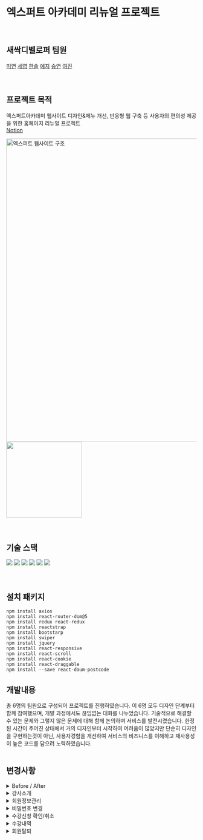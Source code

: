 # 엑스퍼트 아카데미 리뉴얼 프로젝트
<br/>

## 새싹디벨로퍼 팀원
[미연](https://github.com/kalmtalyst) 
[세영](https://github.com/julie-kim-dev) 
[한솔](https://github.com/hansol787897465121) 
[예지](https://github.com/yeahhaaa) 
[승연](https://github.com/devSeung0v0)
[여진](https://github.com/yeojincho)
<br/>
<br/>
<br/>

## 프로젝트 목적
엑스퍼트아카데미 웹사이트 디자인&메뉴 개선, 반응형 웹 구축 등 사용자의 편의성 제공을 위한 홈페이지 리뉴얼 프로젝트 <br/>
[Notion](https://www.notion.so/Sesac-1c656fd978fd4196b04fb7728cb26293)
  <div >
<img width="800" alt="엑스퍼트 웹사이트 구조" src="https://user-images.githubusercontent.com/86069422/160288239-68dedfbc-0881-42a2-8e3f-c06536b316bd.png">
<img src="https://user-images.githubusercontent.com/86069422/160289118-1d22d280-9e8c-4abd-bcce-61477758457a.png" width="200"/>
  
  </div>
<br/>
<br/>

## 기술 스택

  ![](https://img.shields.io/badge/-react-blue?logo=React)
  ![](https://img.shields.io/badge/-JavaScript-yellow?logo=JavaScript)
  ![](https://img.shields.io/badge/-jQuery-green?logo=jQuery)
  ![](https://img.shields.io/badge/-CSS-orange?logo=CSS3)
  ![](https://img.shields.io/badge/-VScode-red)
  ![](https://img.shields.io/badge/-Figma-blueviolet?logo=Figma)
<br/><br/><br/>

## 설치 패키지
```
npm install axios
npm install react-router-dom@5
npm install redux react-redux
npm install reactstrap
npm install bootstarp
npm install swiper
npm install jquery
npm install react-responsive
npm install react-scroll
npm install react-cookie
npm install react-draggable
npm install --save react-daum-postcode 
```

## 개발내용
총 6명의 팀원으로 구성되어 프로젝트를 진행하였습니다. 이 6명 모두 디자인 단계부터 함께 참여했으며, 개발 과정에서도 끊임없는 대화를 나누었습니다. 기술적으로 해결할 수 있는 문제와 그렇지 않은 문제에 대해 함께 논의하며 서비스를 발전시켰습니다. 한정된 시간이 주어진 상태에서 거의 디자인부터 시작하여 어려움이 많았지만 단순히 디자인을 구현하는것이 아닌, 사용자경험을 개선하여 서비스의 비즈니스를 이해하고 재사용성이 높은 코드를 담으려 노력하였습니다. 
<br/><br/>

## 변경사항

<details>
<summary> Before / After </summary>
<div markdown="1">
  
    |기존 홈페이지|리뉴얼 홈페이지|
|:-:|:-:|
|[기존 홈페이지 바로가기](http://www.excacademy.co.kr/)|[리뉴얼 홈페이지(클릭 혹은 QRcode)](http://expert002.cafe24.com/)|
|![기존 홈페이지](https://user-images.githubusercontent.com/86069422/160289411-564c3b27-dd5b-497a-8f6f-98bd0ca8de34.png)|![리뉴얼 홈페이지](https://user-images.githubusercontent.com/86069422/160289403-dce6064d-75b5-4668-a56d-88ebef30ba16.png)|
|![기존 홈페이지](https://user-images.githubusercontent.com/86069422/160289555-1ee62272-7c95-4c86-b8b2-5b5a182454a0.png)|![리뉴얼 홈페이지](https://user-images.githubusercontent.com/86069422/160289560-99a1851c-7af1-4a28-93e6-42bbab8ff2b7.png)|
|![기존 홈페이지](https://user-images.githubusercontent.com/86069422/160290095-85b481db-e5d1-46ae-97f0-3655c2fae262.jpeg)|![리뉴얼 홈페이지](https://user-images.githubusercontent.com/86069422/160287960-a890546d-580d-44d0-b05a-3060499e0506.gif)|
 
</div>
</details>




<details>
<summary>강사소개</summary>
<div markdown="1">
<p>
  
<img src="https://user-images.githubusercontent.com/86069422/160338347-67fa8441-80d3-48c3-a785-c512495d9c0f.gif" width="800" height="400"  >
</p>
<div>
<p>:one: 버튼 클릭시 인터뷰 영상 연결</p>

```
버튼 클릭시 window.open()으로 강사 인터뷰 영상 url을 새탭으로 열기 
```
<p>:two: 강의 선택시 이동하기</p>

```
select의 각 option에 value값으로 해당 path값을 주어 선택시 window.location.href = value; 로 강의 상세 페이지 이동
```

</div>
</div>
</details>

<details>
<summary>회원정보관리</summary>
<div markdown="1">
<p>
  
<img src="https://user-images.githubusercontent.com/86069422/160338344-fde9e0c5-10b2-4572-b552-fbf2cf827da2.gif" width="800" height="400"  >
</p>
<div>
<p>:one: 회원구분 - 교육담당자 option 선택시</p>

```
부가정보2 의 모든 input태그 필수입력(안내문구 노출), 
```
<p>:two: 주소검색 기능</p>

```
주소검색 후 선택한 주소값이 input태그의 value값으로 남게 된다.
```
<p>:three: 확인팝업</p>

```
회원정보가 수정되었음을 알리는 확인팝업
```

</div>
</div>
</details>

<details>
<summary>비밀번호 변경</summary>
<div markdown="1">
<p>
  
<img src="https://user-images.githubusercontent.com/86069422/160338343-787a5e4a-ff96-4606-b628-50ac9791c27f.gif" width="800" height="400"  >
</p>
<div>
<p>:one: 비밀번호 유효성검사 </p>

```
비밀번호 유효성검사
```
<p>:two: 확인 팝업</p>

```
비밀번호 변경확인 팝업
```
<p>:three: 변경완료 후 페이지 이동</p>

```
비밀번호 변경 팝업 확인 클릭시 회원정보관리 페이지로 이동
```

</div>
</div>
</details>

<details>
<summary>수강신청 확인/취소</summary>
<div markdown="1">
<p>
  
<img src="https://user-images.githubusercontent.com/86069422/160338335-20198ea4-33f1-4e23-a052-76aa2e32c671.gif" width="800" height="400"  >
</p>
<div>
<p>:one: 수강신청 취소  </p>

```
신청취소 버튼 클릭시 선택 과정 취소 팝업, 선택한 수강신청 내역이 삭제
```
<p>:two: 수강신청 내역 없음 안내</p>

```
수강신청 내역이 없거나 모두 삭제된 경우 안내 문구 출력
```

</div>
</div>
</details>

<details>
<summary>수강내역</summary>
<div markdown="1">
<p>
  
<img src="https://user-images.githubusercontent.com/86069422/160338324-801f0e02-fda7-4a52-8d05-0c3b13c8233a.gif" width="800" height="400"  >
</p>
<div>
<p>:one: 수강내역 </p>

```
수강한 내역 확인
```
<p>:two: 수료증 다운로드 </p>

```
수료증 다운로드 버튼 클릭시 다운로드 완료 팝업
```

</div>
</div>
</details>

<details>
<summary>회원탈퇴</summary>
<div markdown="1">
<p>
  
<img src="https://user-images.githubusercontent.com/86069422/160339880-af11fca7-46cd-4702-b6fc-fbe79b4dfcff.gif" width="800" height="400"  >
</p>
<div>
<p>:one: 회원탈퇴 버튼 </p>

```
회원정보관리 페이지 맨아래 색상없이 흰색 버튼으로 눈에 덜 띄도록 적용
```
<p>:two: 탈퇴하기 버튼 클릭 </p>

```
탈퇴하기 버튼 클릭시 로그아웃 상태로 메인 페이지로 이동
```

</div>
</div>
</details>







